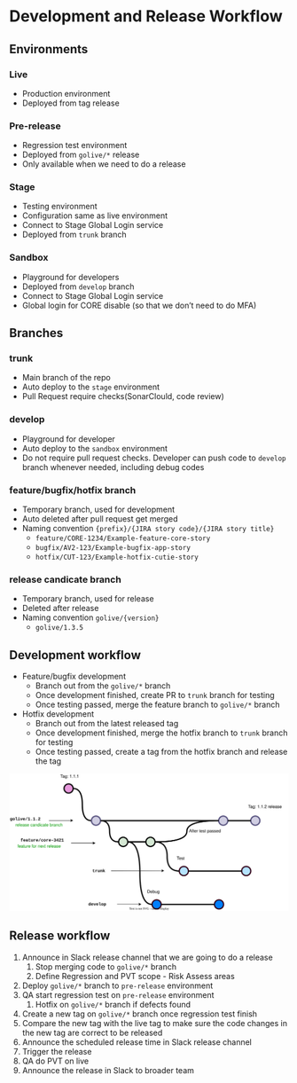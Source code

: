 # Development and Release Workflow

## Environments

### Live

* Production environment
* Deployed from tag release

### Pre-release

* Regression test environment
* Deployed from `golive/*` release
* Only available when we need to do a release

### Stage

* Testing environment
* Configuration same as live environment
* Connect to Stage Global Login service
* Deployed from `trunk` branch

### Sandbox

* Playground for developers
* Deployed from `develop` branch
* Connect to Stage Global Login service
* Global login for CORE disable (so that we don’t need to do MFA)

## Branches

### trunk

* Main branch of the repo
* Auto deploy to the `stage` environment
* Pull Request require checks(SonarClould, code review)

### develop

* Playground for developer
* Auto deploy to the `sandbox` environment
* Do not require pull request checks. Developer can push code to `develop` branch whenever needed, including debug codes

### feature/bugfix/hotfix branch

* Temporary branch, used for development
* Auto deleted after pull request get merged
* Naming convention `{prefix}/{JIRA story code}/{JIRA story title}`
  * `feature/CORE-1234/Example-feature-core-story`
  * `bugfix/AV2-123/Example-bugfix-app-story`
  * `hotfix/CUT-123/Example-hotfix-cutie-story`

### release candicate branch

* Temporary branch, used for release
* Deleted after release
* Naming convention `golive/{version}`
  * `golive/1.3.5`

## Development workflow

* Feature/bugfix development
  * Branch out from the `golive/*` branch
  * Once development finished, create PR to `trunk` branch for testing
  * Once testing passed, merge the feature branch to `golive/*` branch
* Hotfix development
  * Branch out from the latest released tag
  * Once development finished, merge the hotfix branch to `trunk` branch for testing
  * Once testing passed, create a tag from the hotfix branch and release the tag

![Workflow](./2.workflow.drawio.svg)

## Release workflow

1. Announce in Slack release channel that we are going to do a release
   1. Stop merging code to `golive/*` branch
   2. Define Regression and PVT scope - Risk Assess areas
2. Deploy `golive/*` branch to `pre-release` environment
3. QA start regression test on `pre-release` environment
   1. Hotfix on `golive/*` branch if defects found
4. Create a new tag on `golive/*` branch once regression test finish
5. Compare the new tag with the live tag to make sure the code changes in the new tag are correct to be released
6. Announce the scheduled release time in Slack release channel
7. Trigger the release
8. QA do PVT on live
9. Announce the release in Slack to broader team
